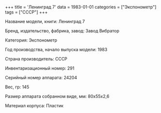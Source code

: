 +++
title = 'Ленинград 7'
data = 1983-01-01
categories = ["Экспонометр"]
tags = ["СССР"]
+++

Название модели, книги: Ленинград 7

Бренд, издательство, фабрика, завод: Завод Вибратор

Категория: Экспонометр

Год производства, начало выпуска модели: 1983

Страна производитель: СССР

Инвентаризационный номер: 291

Серийный номер аппарата: 24204

Вес, гр: 145

Размер аппарата  собранном виде, мм: 80х55х2,6

Материал корпуса: Пластик

